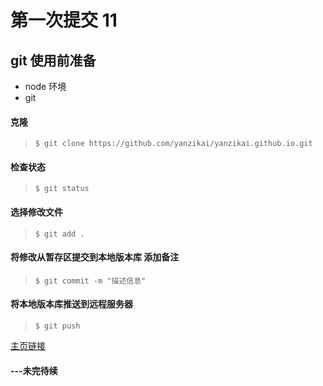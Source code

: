 ﻿# 第一次提交 11

## git 使用前准备
* node 环境
* git

#### 克隆 
> `$ git clone https://github.com/yanzikai/yanzikai.github.io.git`
#### 检查状态
> `$ git status `
#### 选择修改文件
> `$ git add .`
#### 将修改从暂存区提交到本地版本库 添加备注
> `$ git commit -m "描述信息"`
#### 将本地版本库推送到远程服务器
> `$ git push `

[主页链接](https://yanzikai.github.io '主页链接')

#### ---未完待续
